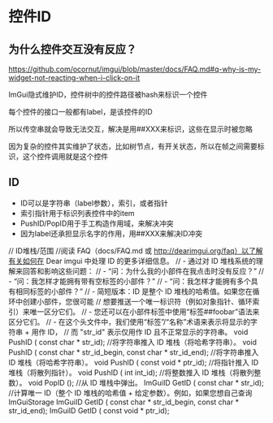 # 控件ID

## 为什么控件交互没有反应？

https://github.com/ocornut/imgui/blob/master/docs/FAQ.md#q-why-is-my-widget-not-reacting-when-i-click-on-it

ImGui隐式维护ID，控件树中的控件路径被hash来标识一个控件

每个控件的接口一般都有label，是该控件的ID

所以传空串就会导致无法交互，解决是用##XXX来标识，这些在显示时被忽略

因为复杂的控件其实维护了状态，比如树节点，有开关状态，所以在帧之间需要标识，这个控件调用就是这个控件

## ID

* ID可以是字符串（label参数），索引，或者指针
* 索引指针用于标识列表控件中的item
* PushID/PopID用于手工构造作用域，来解决冲突
* 因为label还承担显示名字的作用，用##XXX来解决ID冲突


// ID堆栈/范围
//阅读 FAQ（docs/FAQ.md 或 http://dearimgui.org/faq）以了解有关如何在 Dear imgui 中处理 ID 的更多详细信息。
// - 通过对 ID 堆栈系统的理解来回答和影响这些问题：
//    - “问：为什么我的小部件在我点击时没有反应？”
//    - “问：我怎样才能拥有带有空标签的小部件？”
//    - “问：我怎样才能拥有多个具有相同标签的小部件？”
// - 简短版本：ID 是整个 ID 堆栈的哈希值。如果您在循环中创建小部件，您很可能
//   想要推送一个唯一标识符（例如对象指针、循环索引）来唯一区分它们。
// - 您还可以在小部件标签中使用“标签##foobar”语法来区分它们。
// - 在这个头文件中，我们使用“标签”/“名称”术语来表示将显示的字符串 + 用作 ID，
//   而 "str_id" 表示仅用作 ID 且不正常显示的字符串。
void           PushID ( const  char * str_id);                                     //将字符串推入 ID 堆栈（将哈希字符串）。
void           PushID ( const  char * str_id_begin, const  char * str_id_end);       //将字符串推入 ID 堆栈（将哈希字符串）。
void           PushID ( const  void * ptr_id);                                     //将指针推入 ID 堆栈（将散列指针）。
void           PushID ( int int_id);                                             //将整数推入 ID 堆栈（将散列整数）。
void           PopID ();                                                        //从 ID 堆栈中弹出。
ImGuiID        GetID ( const  char * str_id);                                      //计算唯一 ID（整个 ID 堆栈的哈希值 + 给定参数）。例如，如果您想自己查询 ImGuiStorage
ImGuiID        GetID ( const  char * str_id_begin, const  char * str_id_end);
ImGuiID        GetID ( const  void * ptr_id);
